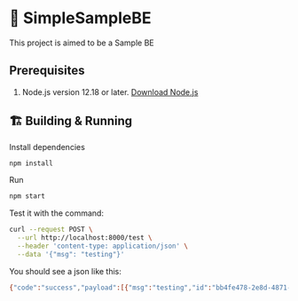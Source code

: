 # 🏦 SimpleSampleBE

This project is aimed to be a Sample BE

## Prerequisites

1. Node.js version 12.18 or later. [Download Node.js](https://nodejs.org/en/)

## 🏗 Building & Running

Install dependencies

```bash
npm install
```
Run
```bash
npm start
```

Test it with the command:
```bash
curl --request POST \
  --url http://localhost:8000/test \
  --header 'content-type: application/json' \
  --data '{"msg": "testing"}'
```

You should see a json like this:
```bash
{"code":"success","payload":[{"msg":"testing","id":"bb4fe478-2e8d-4871-adb6-260a8f884d26","createDate":"2022-03-10T11:13:25.840Z"}]}
```